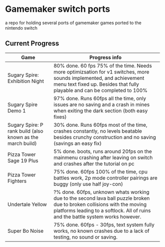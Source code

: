 # Gamemaker switch ports

a repo for holding several ports of gamemaker games ported to the nintendo switch

## Current Progress
| Game | Progress info |
| ------------- | ------------- |
| Sugary Spire: Exhibition Night | 80% done. 60 fps 75% of the time. Needs more optimizsation for v1 switches, more sounds implemented, and achievement menu text fixed up. Besides that fully playable and can be completed to 100%|
| Sugary Spire Demo 1 | 97% done. Runs 60fps all the time, only issues are no saving and a crash in mines when exiting the dark section (both easy fixes)|
| Sugary Spire: P rank build (also known as the march build) | 30% done. Runs 60fps most of the time, crashes constantly, no levels beatable besides crunchy construction and no saving (savings an easy fix)|
| Pizza Tower Sage 19 Plus | 5% done. boots, runs around 20fps on the mainmenu crashing after leaving on switch and crashes after the tutorial on pc|
| Pizza Tower Fighters | 75% done. 60fps 100% of the time, cpu battles work, 2p mode controller pairings are buggy (only use half joy-con)|
| Undertale Yellow | ?% done. 60fps, unknown whats working due to the second lava ball puzzle broken due to broken collisions with the moving platforms leading to a softlock. All of ruins and the battle system works however.|
| Super Bo Noise | 75% done. 60fps - 30fps, text system fully works, no known crashes due to a lack of testing, no sound or saving.|
